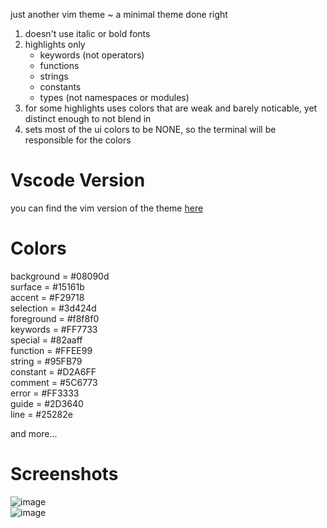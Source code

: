 just another vim theme ~ a minimal theme done right

1. doesn't use italic or bold fonts
2. highlights only
   - keywords (not operators)
   - functions
   - strings
   - constants
   - types (not namespaces or modules)
3. for some highlights uses colors that are weak and barely noticable, yet distinct enough to not blend in
4. sets most of the ui colors to be NONE, so the terminal will be responsible for the colors

# Vscode Version

you can find the vim version of the theme [here](https://github.com/Skardyy/makurai-vscode)

# Colors

background = #08090d  
surface = #15161b  
accent = #F29718  
selection = #3d424d  
foreground = #f8f8f0  
keywords = #FF7733  
special = #82aaff  
function = #FFEE99  
string = #95FB79  
constant = #D2A6FF  
comment = #5C6773  
error = #FF3333  
guide = #2D3640  
line = #25282e

and more...

# Screenshots

![image](https://github.com/user-attachments/assets/7fbc9605-890f-4a42-9a0d-45cef334685e)  
![image](https://github.com/user-attachments/assets/8238c79e-01f3-499e-89d3-030912dc31e8)
